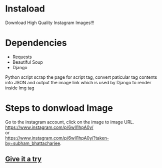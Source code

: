 # Instaload
Download High Quality Instagram Images!!!
# Dependencies
* Requests
* Beautiful Soup
* Django

Python script scrap the page for script tag, convert paticular tag contents into JSON and output the image link which is used by Django to render inside Img tag
# Steps to donwload Image
Go to the instagram account, click on the image to image URL.  
https://www.instagram.com/p/6wIl1hpA0y/  
or  
https://www.instagram.com/p/6wIl1hpA0y/?taken-by=subham_bhattacharjee.  

## [Give it a try](http://subhambhattacharjee.pythonanywhere.com "Instaload")
